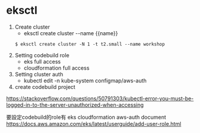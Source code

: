 # eksctl

1. Create cluster
    - eksctl create cluster --name {{name}}
    ```
    $ eksctl create cluster -N 1 -t t2.small --name workshop
    ```
2. Setting codebuild role
    - eks full access
    - cloudformation full access
3. Setting cluster auth
    - kubectl edit -n kube-system configmap/aws-auth
4. create codebuild project






https://stackoverflow.com/questions/50791303/kubectl-error-you-must-be-logged-in-to-the-server-unauthorized-when-accessing

要設定codebuild的role有
eks cloudformation 
aws-auth document
https://docs.aws.amazon.com/eks/latest/userguide/add-user-role.html